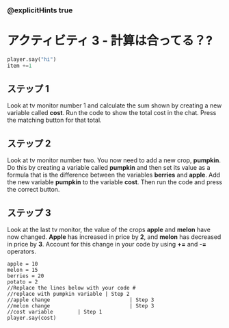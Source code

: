 ### @explicitHints true

# アクティビティ 3 - 計算は合ってる？?

```python
player.say("hi")
item +=1
```

## ステップ 1
Look at tv monitor number 1 and calculate the sum shown by creating a new variable called **cost**. Run the code to show the total cost in the chat.
Press the matching button for that total. 

## ステップ 2
Look at tv monitor number two. You now need to add a new crop, **pumpkin**. Do this by creating a variable called **pumpkin** and then set its value
as a formula that is the difference between the variables **berries** and **apple**. Add the new variable **pumpkin** to the variable **cost**. Then run the 
code and press the correct button. 

## ステップ 3 
Look at the last tv monitor, the value of the crops **apple** and **melon** have now changed. **Apple** has increased in price by **2**, 
and **melon** has decreased in price by **3**. Account for this change in your code by using **+=** and **-=** operators.

```template
apple = 10
melon = 15
berries = 20
potato = 2
//Replace the lines below with your code #
//replace with pumpkin variable | Step 2
//apple change                          | Step 3
//melon change                          | Step 3
//cost variable        | Step 1
player.say(cost)
``` 